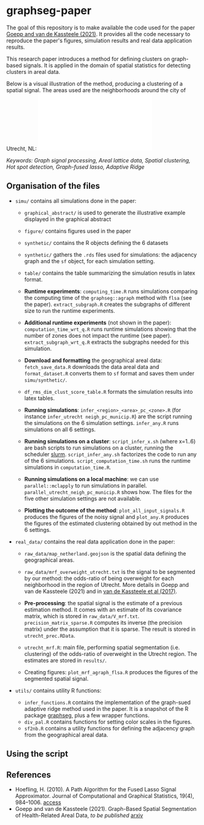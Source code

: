# graphseg-paper

The goal of this repository is to make available the code used for the paper [Goepp and van de Kassteele (2021)](https://arxiv.org/abs/2206.06752).
It provides all the code necessary to reproduce the paper's figures, simulation results and real data application results.

This research paper introduces a method for defining clusters on graph-based signals. It is applied in the domain of spatial statistics for detecting clusters in areal data. 

Below is a visual illustration of the method, producing a clustering of a spatial signal. The areas used are the neighborhoods around the city of Utrecht, NL:
![graphical illustration of graphseg::agraph](simu/figure/graphical_abstract/final_figure.pdf)

*Keywords: Graph signal processing, Areal lattice data, Spatial clustering, Hot spot detection, Graph-fused lasso, Adaptive Ridge*

## Organisation of the files

- `simu/` contains all simulations done in the paper:
	- `graphical_abstract/` is used to generate the illustrative example displayed in the graphical abstract
	- `figure/` contains figures used in the paper
	- `synthetic/` contains the R objects defining the 6 datasets
	- `synthetic/` gathers the `.rds` files  used for simulations: the adjacency graph and the `sf` object, for each simulation setting.
	- `table/` contains the table summarizing the simulation resutls in latex format.

	- **Runtime experiments**: `computing_time.R` runs simulations comparing the computing time of the `graphseg::agraph` method with `flsa` (see the paper). `extract_subgraph.R` creates the subgraphs of different size to run the runtime experiments.
	- **Additional runtime experiments** (not shown in the paper): `computation_time_wrt_q.R` runs runtime simulations showing that the number of zones does not impact the runtime (see paper). `extract_subgraph_wrt_q.R` extracts the subgraphs needed for this simulation.

	- **Download and formatting** the geographical areal data: `fetch_save_data.R` downloads the data areal data and `format_dataset.R` converts them to `sf` format and saves them under `simu/synthetic/`.
	- `df_rms_dim_clust_score_table.R` formats the simulation results into latex tables.

	- **Running simulations**: `infer_<region>_<area>_pc_<zone>.R` (for instance `infer_utrecht neigh_pc_municip.R`) are the script running the simulations on the 6 simulation settings. `infer_any.R` runs simulations on all 6 settings.
	- **Running simulations on a cluster**: `script_infer_x.sh` (where x=1..6) are bash scripts to run simulations on a cluster, running the scheduler [slurm](https://slurm.schedmd.com/). `script_infer_any.sh` factorizes the code to run any of the 6 simulations. `script_computation_time.sh` runs the runtime simulations in `computation_time.R`.
	- **Running simulations on a local machine**: we can use `parallel::mclapply` to run simulations in parallel. `parallel_utrecht_neigh_pc_municip.R` shows how. The files for the five other simulation settings are not available.

	- **Plotting the outcome of the method**: `plot_all_input_signals.R` produces the figures of the noisy signal and `plot_any.R` produces the figures of the estimated clustering obtained by out method in the 6 settings.

- `real_data/` contains the real data application done in the paper:

	- `raw_data/map_netherland.geojson` is the spatial data defining the geographical areas.
	- `raw_data/mrf_overweight_utrecht.txt` is the signal to be segmented by our method: the odds-ratio of being overweight for each neighborhood in the region of Utrecht. More details in Goepp and van de Kassteele (2021) and in [van de Kassteele et al (2017)](https://doi.org/10.1186/s12942-017-0097-5).

	- **Pre-processing**: the spatial signal is the estimate of a previous estimation method. It comes with an estimate of its covariance matrix, which is stored in `raw_data/V_mrf.txt`. ` precision_matrix_sparse.R` computes its inverse (the precision matrix) under the assumption that it is sparse. The result is stored in `utrecht_prec.RData`.

	- `utrecht_mrf.R`: main file, performing spatial segmentation (i.e. clustering) of the odds-ratio of overweight in the Utrecht region. The estimates are stored in `results/`.
	
	- Creating figures: `plot_mrf_agraph_flsa.R` produces the figures of the segmented spatial signal.

- `utils/` contains utility R functions:
	- `infer_functions.R` contains the implementation of the graph-sued adaptive ridge method used in the paper. It is a snapshot of the R package [graphseg](https://github.com/goepp/graphseg), plus a few wrapper functions.
	- `div_pal.R` contains functions for setting color scales in the figures.
	- `sf2nb.R` contains a utility functions for defining the adjacency graph from the geographical areal data.

## Using the script



## References
- Hoefling, H. (2010). A Path Algorithm for the Fused Lasso Signal Approximator. Journal of Computational and Graphical Statistics, 19(4), 984–1006. [access](http://www.jstor.org/stable/25765384)
- Goepp and van de Kassteele (2021). Graph-Based Spatial Segmentation of Health-Related Areal Data, *to be published* [arxiv](https://doi.org/10.48550/arXiv.2206.06752)


